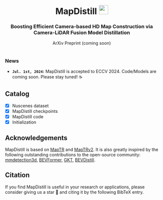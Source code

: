 <div align="center">
<h1>MapDistill <img src="assets/map.png" width="30"></h1>
<h3>Boosting Efficient Camera-based HD Map Construction via Camera-LiDAR Fusion Model Distillation</h3>

ArXiv Preprint (coming soon)

</div>

#
### News
* **`Jul. 1st, 2024`:** MapDistill is accepted to ECCV 2024. Code/Models are coming soon. Please stay tuned! ☕️


## Catalog
- [x] Nuscenes dataset 
- [x] MapDistill checkpoints
- [x] MapDistill code
- [x] Initialization

## Acknowledgements

MapDistill is based on [MapTR](https://github.com/hustvl/MapTR/tree/main) and [MapTRv2](https://github.com/hustvl/MapTR/tree/maptrv2). It is also greatly inspired by the following outstanding contributions to the open-source community: [mmdetection3d](https://github.com/open-mmlab/mmdetection3d), [BEVFormer](https://github.com/fundamentalvision/BEVFormer), [GKT](https://github.com/hustvl/GKT), [BEVDistill](https://github.com/zehuichen123/BEVDistill).

## Citation
If you find MapDistill is useful in your research or applications, please consider giving us a star 🌟 and citing it by the following BibTeX entry.
